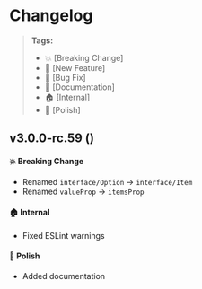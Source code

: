 Changelog
=========

> **Tags:**
> - :boom:       [Breaking Change]
> - :rocket:     [New Feature]
> - :bug:        [Bug Fix]
> - :memo:       [Documentation]
> - :house:      [Internal]
> - :nail_care:  [Polish]

## v3.0.0-rc.59 ()

#### :boom: Breaking Change

* Renamed `interface/Option` -> `interface/Item`
* Renamed `valueProp` -> `itemsProp`

#### :house: Internal

* Fixed ESLint warnings

#### :nail_care: Polish

* Added documentation
